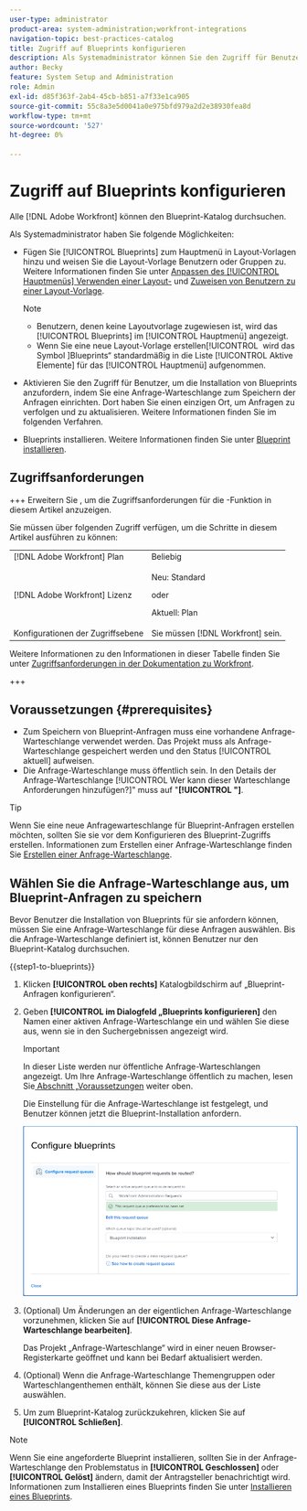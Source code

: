 ```yaml
---
user-type: administrator
product-area: system-administration;workfront-integrations
navigation-topic: best-practices-catalog
title: Zugriff auf Blueprints konfigurieren
description: Als Systemadministrator können Sie den Zugriff für Benutzer aktivieren, um die Installation von Blueprints anzufordern, indem Sie eine Anfrage-Warteschlange zum Speichern der Anfragen einrichten. Dort haben Sie einen einzigen Ort, um Anfragen zu verfolgen und zu aktualisieren.
author: Becky
feature: System Setup and Administration
role: Admin
exl-id: d85f363f-2ab4-45cb-b851-a7f33e1ca905
source-git-commit: 55c8a3e5d0041a0e975bfd979a2d2e38930fea8d
workflow-type: tm+mt
source-wordcount: '527'
ht-degree: 0%

---
```


# Zugriff auf Blueprints konfigurieren

Alle [!DNL Adobe Workfront] können den Blueprint-Katalog durchsuchen.

Als Systemadministrator haben Sie folgende Möglichkeiten:

* Fügen Sie [!UICONTROL Blueprints] zum Hauptmenü in Layout-Vorlagen hinzu und weisen Sie die Layout-Vorlage Benutzern oder Gruppen zu. Weitere Informationen finden Sie unter [Anpassen des [!UICONTROL Hauptmenüs] Verwenden einer Layout-](/help/quicksilver/administration-and-setup/customize-workfront/use-layout-templates/customize-main-menu.md) und [Zuweisen von Benutzern zu einer Layout-Vorlage](/help/quicksilver/administration-and-setup/customize-workfront/use-layout-templates/assign-users-to-layout-template.md).

  >[!NOTE]
  >
  >* Benutzern, denen keine Layoutvorlage zugewiesen ist, wird das [!UICONTROL Blueprints] im [!UICONTROL Hauptmenü] angezeigt.
  >* Wenn Sie eine neue Layout-Vorlage erstellen[!UICONTROL &#x200B; wird das Symbol &#x200B;]Blueprints“ standardmäßig in die Liste [!UICONTROL Aktive Elemente] für das [!UICONTROL Hauptmenü] aufgenommen.


* Aktivieren Sie den Zugriff für Benutzer, um die Installation von Blueprints anzufordern, indem Sie eine Anfrage-Warteschlange zum Speichern der Anfragen einrichten. Dort haben Sie einen einzigen Ort, um Anfragen zu verfolgen und zu aktualisieren. Weitere Informationen finden Sie im folgenden Verfahren.
* Blueprints installieren. Weitere Informationen finden Sie unter [Blueprint installieren](../../administration-and-setup/blueprints/blueprints-install.md).

## Zugriffsanforderungen

+++ Erweitern Sie , um die Zugriffsanforderungen für die -Funktion in diesem Artikel anzuzeigen.

Sie müssen über folgenden Zugriff verfügen, um die Schritte in diesem Artikel ausführen zu können:

<table style="table-layout:auto"> 
 <col> 
 <col> 
 <tbody> 
  <tr> 
   <td role="rowheader">[!DNL Adobe Workfront] Plan</td> 
   <td>Beliebig</td> 
  </tr> 
  <tr> 
   <td role="rowheader">[!DNL Adobe Workfront] Lizenz</td> 
   <td>
   <p>Neu: Standard</p>
   <p>oder</p>
   <p>Aktuell: Plan</p></td> 
  </tr> 
  <tr> 
   <td role="rowheader">Konfigurationen der Zugriffsebene</td> 
   <td>Sie müssen [!DNL Workfront] sein. </td> 
  </tr> 
 </tbody> 
</table>

Weitere Informationen zu den Informationen in dieser Tabelle finden Sie unter [Zugriffsanforderungen in der Dokumentation zu Workfront](/help/quicksilver/administration-and-setup/add-users/access-levels-and-object-permissions/access-level-requirements-in-documentation.md).

+++

## Voraussetzungen {#prerequisites}

* Zum Speichern von Blueprint-Anfragen muss eine vorhandene Anfrage-Warteschlange verwendet werden. Das Projekt muss als Anfrage-Warteschlange gespeichert werden und den Status [!UICONTROL aktuell] aufweisen.
* Die Anfrage-Warteschlange muss öffentlich sein. In den Details der Anfrage-Warteschlange [!UICONTROL Wer kann dieser Warteschlange Anforderungen hinzufügen?]&quot; muss auf &quot;**[!UICONTROL &quot;]**.

>[!TIP]
>
>Wenn Sie eine neue Anfragewarteschlange für Blueprint-Anfragen erstellen möchten, sollten Sie sie vor dem Konfigurieren des Blueprint-Zugriffs erstellen. Informationen zum Erstellen einer Anfrage-Warteschlange finden Sie [Erstellen einer Anfrage-Warteschlange](../../manage-work/requests/create-and-manage-request-queues/create-request-queue.md).

## Wählen Sie die Anfrage-Warteschlange aus, um Blueprint-Anfragen zu speichern

Bevor Benutzer die Installation von Blueprints für sie anfordern können, müssen Sie eine Anfrage-Warteschlange für diese Anfragen auswählen. Bis die Anfrage-Warteschlange definiert ist, können Benutzer nur den Blueprint-Katalog durchsuchen.

{{step1-to-blueprints}}

1. Klicken **[!UICONTROL oben rechts]** Katalogbildschirm auf „Blueprint-Anfragen konfigurieren“.

   <!--
   <li value="3" data-mc-conditions="QuicksilverOrClassic.Draft mode"> <p>In the <strong>Configure blueprints</strong> dialog, ensure that the <strong>Configure request queues</strong> tab is selected.</p> </li>
   -->

1. Geben **[!UICONTROL im Dialogfeld „Blueprints konfigurieren]** den Namen einer aktiven Anfrage-Warteschlange ein und wählen Sie diese aus, wenn sie in den Suchergebnissen angezeigt wird.

   >[!IMPORTANT]
   >
   >In dieser Liste werden nur öffentliche Anfrage-Warteschlangen angezeigt. Um Ihre Anfrage-Warteschlange öffentlich zu machen, lesen Sie [&#x200B; Abschnitt „Voraussetzungen](#prerequisites) weiter oben.

   Die Einstellung für die Anfrage-Warteschlange ist festgelegt, und Benutzer können jetzt die Blueprint-Installation anfordern.

   ![Anfrage-Warteschlange konfigurieren](assets/Blueprints_access_setup_request_queue.png)

1. (Optional) Um Änderungen an der eigentlichen Anfrage-Warteschlange vorzunehmen, klicken Sie auf **[!UICONTROL Diese Anfrage-Warteschlange bearbeiten]**.

   Das Projekt „Anfrage-Warteschlange“ wird in einer neuen Browser-Registerkarte geöffnet und kann bei Bedarf aktualisiert werden.

1. (Optional) Wenn die Anfrage-Warteschlange Themengruppen oder Warteschlangenthemen enthält, können Sie diese aus der Liste auswählen.
1. Um zum Blueprint-Katalog zurückzukehren, klicken Sie auf **[!UICONTROL Schließen]**.

>[!NOTE]
>
>Wenn Sie eine angeforderte Blueprint installieren, sollten Sie in der Anfrage-Warteschlange den Problemstatus in **[!UICONTROL Geschlossen]** oder **[!UICONTROL Gelöst]** ändern, damit der Antragsteller benachrichtigt wird. Informationen zum Installieren eines Blueprints finden Sie unter [Installieren eines Blueprints](../../administration-and-setup/blueprints/blueprints-install.md).
